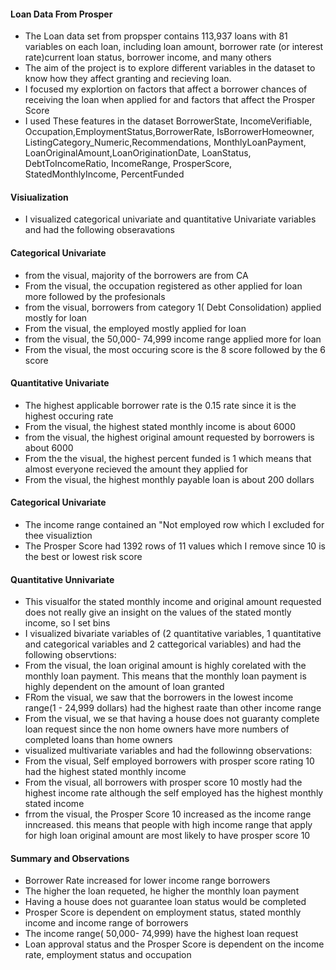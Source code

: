 #### Loan Data From Prosper
- The Loan data set from propsper contains 113,937 loans with 81 variables on each loan, including loan amount, borrower rate (or interest rate)current loan status, borrower income, and many others
- The aim of the project is to  explore different variables in the dataset to know how they affect granting and recieving loan.
- I focused my explortion on factors that affect a borrower chances of receiving the loan when applied for and factors that affect the Prosper Score
-  I used These  features in the dataset BorrowerState, IncomeVerifiable, Occupation,EmploymentStatus,BorrowerRate, IsBorrowerHomeowner, ListingCategory_Numeric,Recommendations, MonthlyLoanPayment, LoanOriginalAmount,LoanOriginationDate, LoanStatus, DebtToIncomeRatio, IncomeRange, ProsperScore, StatedMonthlyIncome, PercentFunded
#### Visiualization
- I visualized categorical univariate and quantitative Univariate variables and had the following obseravations
#### Categorical Univariate
- from the visual, majority of the borrowers are from CA 
- From the visual, the occupation registered as other applied for loan more followed by the profesionals
- from the visual, borrowers from category 1( Debt Consolidation) applied mostly for loan
- From the visual, the employed mostly applied for loan
- from the visual, the 50,000- 74,999 income range applied more for loan
- From the visual, the most occuring score is the 8 score followed by the 6 score
#### Quantitative Univariate
- The highest applicable borrower rate is the 0.15 rate since it is the highest occuring rate
- From the visual, the highest stated monthly income is about 6000
- from the visual, the highest original amount requested by borrowers is about 6000
- From the the visual, the highest percent funded is 1 which means that almost everyone recieved the amount they applied for
- From the visual,  the highest monthly payable loan is about 200 dollars

#### Categorical Univariate
- The income range contained an "Not employed row which I excluded for thee visualiztion
- The Prosper Score had 1392 rows of 11 values which I remove since 10 is the  best or lowest risk score
#### Quantitative Unnivariate
- This visualfor the stated monthly income and original amount requested does not really give an insight on the values of the stated montly income, so I set bins
- I visualized  bivariate variables of (2 quantitative variables, 1 quantitative and categorical variables and 2 cattegorical variables) and had the following observtions:
- From the visual, the loan original amount is highly corelated with the monthly loan payment. This means that the monthly loan payment is highly dependent on the amount of loan granted
- FRom the visual, we saw that the borrowers in the lowest income range(1 - 24,999 dollars) had the highest raate than other income range
- From the visual, we se that having a house does not guaranty complete loan request since the non home owners have more numbers of completed loans than home owners 
-  visualized multivariate variables and had the followinng observations:
- From the visual, Self employed borrowers with prosper score rating 10 had the highest stated monthly income
- From the visual, all borrowers with prosper score 10 mostly had the highest income rate although the self employed has the highest monthly stated income
- frrom the visual, the Prosper Score 10 increased as the income range inncreased. this means that people with high income range that apply for high loan original amount are most likely to have prosper score 10
#### Summary and Observations
- Borrower Rate increased for lower income range borrowers
- The higher the loan requeted, he higher the monthly loan payment
- Having a house does not guarantee loan status would be completed
- Prosper Score is dependent on employment status, stated monthly income and income range of borrowers
- The income range( 50,000- 74,999) have the highest loan request
- Loan approval status and the Prosper Score is dependent on the income rate, employment status and occupation


```python

```
